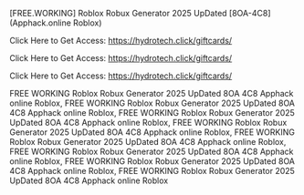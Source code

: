 [FREE.WORKING] Roblox Robux Generator 2025 UpDated [8OA-4C8] (Apphack.online Roblox)

Click Here to Get Access: https://hydrotech.click/giftcards/

Click Here to Get Access: https://hydrotech.click/giftcards/

Click Here to Get Access: https://hydrotech.click/giftcards/

 FREE WORKING Roblox Robux Generator 2025 UpDated 8OA 4C8 Apphack online Roblox, FREE WORKING Roblox Robux Generator 2025 UpDated 8OA 4C8 Apphack online Roblox, FREE WORKING Roblox Robux Generator 2025 UpDated 8OA 4C8 Apphack online Roblox, FREE WORKING Roblox Robux Generator 2025 UpDated 8OA 4C8 Apphack online Roblox, FREE WORKING Roblox Robux Generator 2025 UpDated 8OA 4C8 Apphack online Roblox, FREE WORKING Roblox Robux Generator 2025 UpDated 8OA 4C8 Apphack online Roblox, FREE WORKING Roblox Robux Generator 2025 UpDated 8OA 4C8 Apphack online Roblox, FREE WORKING Roblox Robux Generator 2025 UpDated 8OA 4C8 Apphack online Roblox
